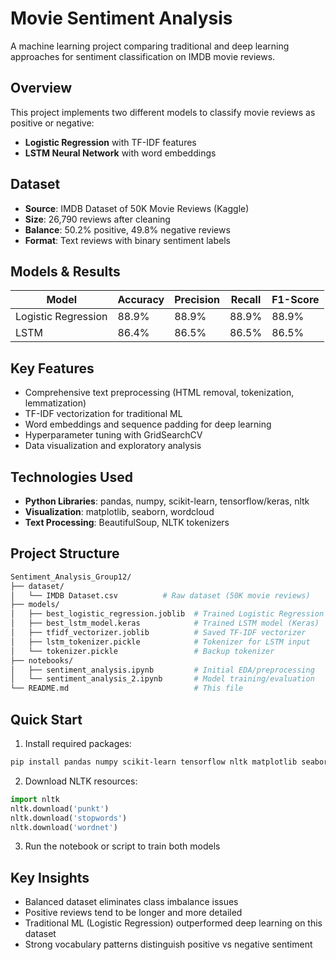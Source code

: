 # Movie Sentiment Analysis

A machine learning project comparing traditional and deep learning approaches for sentiment classification on IMDB movie reviews.

## Overview

This project implements two different models to classify movie reviews as positive or negative:
- **Logistic Regression** with TF-IDF features
- **LSTM Neural Network** with word embeddings

## Dataset

- **Source**: IMDB Dataset of 50K Movie Reviews (Kaggle)
- **Size**: 26,790 reviews after cleaning
- **Balance**: 50.2% positive, 49.8% negative reviews
- **Format**: Text reviews with binary sentiment labels

## Models & Results

| Model | Accuracy | Precision | Recall | F1-Score |
|-------|----------|-----------|---------|----------|
| Logistic Regression | 88.9% | 88.9% | 88.9% | 88.9% |
| LSTM | 86.4% | 86.5% | 86.5% | 86.5% |

## Key Features

- Comprehensive text preprocessing (HTML removal, tokenization, lemmatization)
- TF-IDF vectorization for traditional ML
- Word embeddings and sequence padding for deep learning
- Hyperparameter tuning with GridSearchCV
- Data visualization and exploratory analysis

## Technologies Used

- **Python Libraries**: pandas, numpy, scikit-learn, tensorflow/keras, nltk
- **Visualization**: matplotlib, seaborn, wordcloud
- **Text Processing**: BeautifulSoup, NLTK tokenizers

## Project Structure  
```bash
Sentiment_Analysis_Group12/
├── dataset/
│   └── IMDB Dataset.csv          # Raw dataset (50K movie reviews)
├── models/
│   ├── best_logistic_regression.joblib  # Trained Logistic Regression model
│   ├── best_lstm_model.keras            # Trained LSTM model (Keras)
│   ├── tfidf_vectorizer.joblib          # Saved TF-IDF vectorizer
│   ├── lstm_tokenizer.pickle            # Tokenizer for LSTM input
│   └── tokenizer.pickle                 # Backup tokenizer
├── notebooks/
│   ├── sentiment_analysis.ipynb         # Initial EDA/preprocessing
│   └── sentiment_analysis_2.ipynb       # Model training/evaluation
└── README.md                            # This file
``` 
## Quick Start

1. Install required packages:
```bash
pip install pandas numpy scikit-learn tensorflow nltk matplotlib seaborn wordcloud beautifulsoup4
```

2. Download NLTK resources:
```python
import nltk
nltk.download('punkt')
nltk.download('stopwords')
nltk.download('wordnet')
```

3. Run the notebook or script to train both models

## Key Insights

- Balanced dataset eliminates class imbalance issues
- Positive reviews tend to be longer and more detailed
- Traditional ML (Logistic Regression) outperformed deep learning on this dataset
- Strong vocabulary patterns distinguish positive vs negative sentiment
